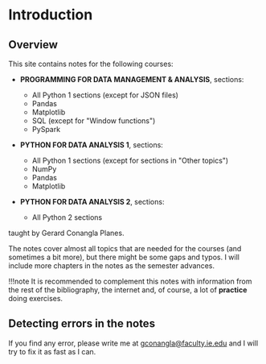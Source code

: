 # Introduction

## Overview

This site contains notes for the following courses:

* **PROGRAMMING FOR DATA MANAGEMENT & ANALYSIS**, sections:
    * All Python 1 sections (except for JSON files)
    * Pandas
    * Matplotlib
    * SQL (except for "Window functions")
    * PySpark
  
* **PYTHON FOR DATA ANALYSIS 1**, sections:
    * All Python 1 sections (except for sections in "Other topics")
    * NumPy
    * Pandas
    * Matplotlib
  
* **PYTHON FOR DATA ANALYSIS 2**, sections: 
    * All Python 2 sections

taught by Gerard Conangla Planes.

The notes cover almost all topics that are needed for the courses (and sometimes a bit more), 
but there might be some gaps and typos. I will include more chapters in the notes as the semester advances.

!!!note
    It is recommended to complement this notes with information from the rest of the bibliography, 
    the internet and, of course, a lot of **practice** doing exercises.

## Detecting errors in the notes

If you find any error, please write me at [gconangla@faculty.ie.edu](mailto:gconangla@faculty.ie.edu)
and I will try to fix it as fast as I can.